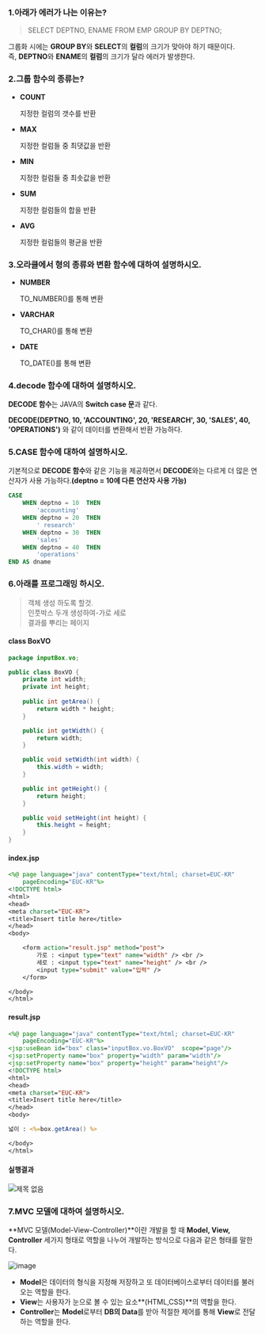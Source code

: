 ### 1.아래가 에러가 나는 이유는?
> SELECT DEPTNO, ENAME FROM EMP GROUP BY DEPTNO;

그룹화 시에는 **GROUP BY**와 **SELECT**의 **컬럼**의 크기가 맞아야 하기 때문이다.    
즉, **DEPTNO**와 **ENAME**의 **컬럼**의 크기가 달라 에러가 발생한다.

### 2.그룹 함수의 종류는?

- **COUNT**

  지정한 컬럼의 갯수를 반환

- **MAX**

  지정한 컬럼들 중 최댓값을 반환

- **MIN**

  지정한 컬럼들 중 최솟값을 반환

- **SUM**

  지정한 컬럼들의 합을 반환

- **AVG**

  지정한 컬럼들의 평균을 반환

### 3.오라클에서 형의 종류와 변환 함수에 대하여 설명하시오.

- **NUMBER**

  TO_NUMBER()를 통해 변환

- **VARCHAR**

  TO_CHAR()를 통해 변환

- **DATE**

  TO_DATE()를 통해 변환

### 4.decode 함수에 대하여 설명하시오.

**DECODE 함수**는 JAVA의 **Switch case 문**과 같다.    

**DECODE(DEPTNO, 10, 'ACCOUNTING', 20, 'RESEARCH', 30, 'SALES', 40, 'OPERATIONS')** 와 같이 데이터를 변환해서 반환 가능하다.

### 5.CASE 함수에 대하여 설명하시오.

기본적으로 **DECODE 함수**와 같은 기능을 제공하면서 **DECODE**와는 다르게  더 많은 연산자가 사용 가능하다.**(deptno = 10에 다른 연산자 사용 가능)**

```sql
CASE
    WHEN deptno = 10  THEN
        'accounting'
    WHEN deptno = 20  THEN
        ' research'
    WHEN deptno = 30  THEN
        'sales'
    WHEN deptno = 40  THEN
        'operations'
END AS dname
```
### 6.아래를 프로그래밍 하시오.

> 객체 생성 하도록 할것.   
> 인풋박스 두개 생성하여-가로 세로    
> 결과를 뿌리는 페이지     

#### class BoxVO

```java
package inputBox.vo;

public class BoxVO {
	private int width;
	private int height;
	
	public int getArea() {
		return width * height;
	}

	public int getWidth() {
		return width;
	}

	public void setWidth(int width) {
		this.width = width;
	}

	public int getHeight() {
		return height;
	}

	public void setHeight(int height) {
		this.height = height;
	}
}

```

#### index.jsp

```jsp
<%@ page language="java" contentType="text/html; charset=EUC-KR"
    pageEncoding="EUC-KR"%>
<!DOCTYPE html>
<html>
<head>
<meta charset="EUC-KR">
<title>Insert title here</title>
</head>
<body>

	<form action="result.jsp" method="post">
		가로 : <input type="text" name="width" /> <br />
		세로 : <input type="text" name="height" /> <br />
		<input type="submit" value="입력" />
	</form>

</body>
</html>
```

#### result.jsp

```jsp
<%@ page language="java" contentType="text/html; charset=EUC-KR"
    pageEncoding="EUC-KR"%>
<jsp:useBean id="box" class="inputBox.vo.BoxVO"  scope="page"/>
<jsp:setProperty name="box" property="width" param="width"/>
<jsp:setProperty name="box" property="height" param="height"/>
<!DOCTYPE html>
<html>
<head>
<meta charset="EUC-KR">
<title>Insert title here</title>
</head>
<body>

넓이 : <%=box.getArea() %>

</body>
</html>
```
#### 실행결과
![제목 없음](https://user-images.githubusercontent.com/75013009/103989342-ea405a00-51d2-11eb-857b-10e64f0ddeb6.png)

### 7.MVC 모델에 대하여 설명하시오.

**MVC 모델(Model-View-Controller)**이란 개발을 할 때 **Model, View, Controller** 세가지 형태로 역할을 나누어 개발하는 방식으로 다음과 같은 형태를 말한다.

![image](https://media.vlpt.us/post-images/qksud14/8ec63be0-215e-11ea-a6ca-adf5c78e3f28/mvc.jpg)

- **Model**은 데이터의 형식을 지정해 저장하고 또 데이터베이스로부터 데이터를 불러오는 역할을 한다.
- **View**는 사용자가 눈으로 볼 수 있는 요소**(HTML,CSS)**의 역할을 한다.
- **Controller**는 **Model**로부터 **DB의 Data**를 받아 적절한 제어를 통해 **View**로 전달하는 역할을 한다.


